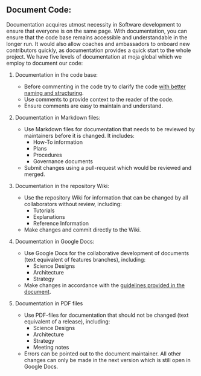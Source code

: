 ## Document Code:

Documentation acquires utmost necessity in Software development to ensure that everyone is on the same page. With documentation, you can ensure that the code base remains accessible and understandable in the longer run. It would also allow coaches and ambassadors to onboard new contributors quickly, as documentation provides a quick start to the whole project. We have five levels of documentation at moja global which we employ to document our code:

1.  Documentation in the code base: 

    -   Before commenting in the code try to clarify the code [with better naming and structuring](https://medium.com/@andrewgoldis/how-to-document-source-code-responsibly-2b2f303aa525). 
    -   Use comments to provide context to the reader of the code.
    -   Ensure comments are easy to maintain and understand.

2.  Documentation in Markdown files:

    -   Use Markdown files for documentation that needs to be reviewed by maintainers before it is changed. It includes:
        -   How-To information
        -   Plans 
        -   Procedures
        -   Governance documents
    -   Submit changes using a pull-request which would be reviewed and merged.

3.  Documentation in the repository Wiki:

    -   Use the repository Wiki for information that can be changed by all collaborators without review, including:
        -   Tutorials
        -   Explanations
        -   Reference Information
    -   Make changes and commit directly to the Wiki.

4.  Documentation in Google Docs:

    -   Use Google Docs for the collaborative development of documents (text equivalent of features branches), including:
        -   Science Designs
        -   Architecture 
        -   Strategy
    -   Make changes in accordance with the [guidelines provided in the document](https://docs.google.com/document/d/1feo9G91bbjth9RZ4606Rag4tAdRxuYpfnlWecs-gbbY/edit?usp=sharing).

5.  Documentation in PDF files
    -   Use PDF-files for documentation that should not be changed (text equivalent of a release), including:
        -   Science Designs
        -   Architecture
        -   Strategy
        -   Meeting notes
    -   Errors can be pointed out to the document maintainer. All other changes can only be made in the next version which is still open in Google Docs.